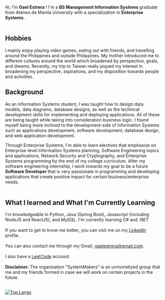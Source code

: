 Hi, I’m <b> Gael Estrera </b>! I'm a <b> BS Management Information Systems </b> graduate from Ateneo de Manila University with a specialization in <b> Enterprise Systems </b>. <br><br>

## Hobbies
I mainly enjoy playing video games, eating out with friends, and travelling around the Philippines and outside Philippines. My mother introduced me to different cultures around the world which broadened by perspective, goals, and dreams. Recently, my trip to Taiwan really piqued my interest in broadening my perspective, aspirations, and my disposition towards people and activities.

## Background
As an Information Systems student, I was taught how to design data models, data diagrams, database designs, as well as the technical development skills for implementing and deploying applications. All of these are being taught while taking into consideration business logic. I found myself being more inclined to the development-side of Information Systems such as applications development, software development, database design, and web application development. <Br>

Through Enterprise Systems, I'm able to learn electives that emphasize on Enterprise-level Information Systems planning, Software Engineering topics and applications, Network Security and Cryptography, and Enterprise Systems programming by the end of my college curriculum. After my software engineering internship, I work towards my goal to be a future <b> Software Developer </b> that is very passionate in programming and developing applications that create positive impact for certain business/enterprise needs. <br><br>

## What I learned and What I'm Currently Learning  
I'm knowledgeable in Python, Java (Spring Boot), Javascript (including NodeJS and ReactJS), and MySQL. I'm currently learning C# and .NET <br><br>
If you want to get to know me better, you can visit me on my [LinkedIn](https://www.linkedin.com/in/tomas-gael-p-estrera-iv-9a5721254/) profile. <br><br>
You can also contact me through my Gmail, gaelestrera@gmail.com. <br><br>
I also have a [LeetCode](https://leetcode.com/Decoretum/) account. <br><br>
<b> Disclaimer: </b> The organization "SystemMakers" is an unmonetized group that me and my friends formed in case we will work on certain projects in the future. <br><br>

  
[![Top Langs](https://github-readme-stats.vercel.app/api/top-langs/?username=Decoretum&hide=html&exclude_repo=CSCI-114-Pattern-Recognition,Decoretum.github.io&count_private)](https://github.com/anuraghazra/github-readme-stats)

  
  

<!---
Decoretum/Decoretum is a ✨ special ✨ repository because its `README.md` (this file) appears on your GitHub profile.
You can click the Preview link to take a look at your changes.
--->
